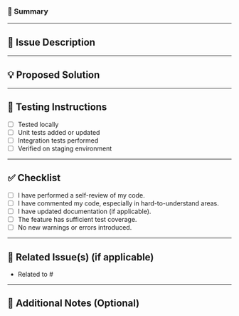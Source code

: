 ### 🧾 Summary
<!-- Provide a concise summary of the change. Why is this PR needed? -->

---

## 🧩 Issue Description
<!-- What is the underlying problem or task? Include context and background if necessary. -->

---

## 💡 Proposed Solution
<!-- Describe the solution you implemented to resolve the issue. What approach did you take and why? -->

---

## 🧪 Testing Instructions
<!-- Describe how you tested your changes. Include specific test cases, environments, or commands used. -->

- [ ] Tested locally
- [ ] Unit tests added or updated
- [ ] Integration tests performed
- [ ] Verified on staging environment

---

## ✅ Checklist

- [ ] I have performed a self-review of my code.
- [ ] I have commented my code, especially in hard-to-understand areas.
- [ ] I have updated documentation (if applicable).
- [ ] The feature has sufficient test coverage.
- [ ] No new warnings or errors introduced.

---

## 🔗 Related Issue(s) (if applicable)

- Related to #<issue-number>

---

## 📝 Additional Notes (Optional)
<!-- Anything else reviewers should know (e.g., known issues, deployment notes, migrations)? -->
